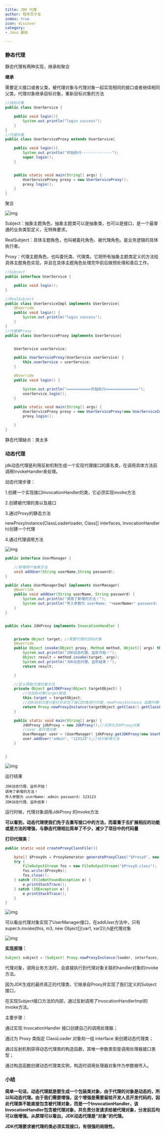 ```yaml
---
title: JDK 代理
author: 程序员子龙
index: true
icon: discover
category:
- Java 基础

---
```

### 静态代理

静态代理有两种实现，继承和聚合

**继承**

需要定义接口或者父类，被代理对象与代理对象一起实现相同的接口或者继续相同父类，代理对象继承目标对象，重新目标对象的方法

```java
//目标对象
public class UserService {

    public void login(){
        System.out.println("login success");
    }
}
//代理对象
public class UserServiceProxy extends UserService{

    public void login(){
        System.out.println("开始执行--------------");
        super.login();
    }


    public static void main(String[] args) {
        UserServiceProxy proxy = new UserServiceProxy();
        proxy.login();
    }
}
```

聚合

![img](https://pic4.zhimg.com/v2-0ea80f06f0371d129fdc5fe9a88d84af_b.png)

Subject：抽象主题角色，抽象主题类可以是抽象类，也可以是接口，是一个最普通的业务类型定义，无特殊要求。

RealSubject：具体主题角色，也叫被委托角色、被代理角色。是业务逻辑的具体执行者。

Proxy：代理主题角色，也叫委托类、代理类。它把所有抽象主题类定义的方法给具体主题角色实现，并且在具体主题角色处理完毕前后做预处理和善后工作。

```java
//Subject
public interface UserService {

    public void login();
}

//RealSubject
public class UserServiceImpl implements UserService{
    @Override
    public void login() {
        System.out.println("login success");
    }
}
//代理类Proxy
public class UserServiceProxy implements UserService{


    UserService userService;

    public UserServiceProxy(UserService userService) {
        this.userService = userService;
    }

    @Override
    public void login() {

        System.out.println("===========开始执行===============");
        userService.login();
    }

    public static void main(String[] args) {
        UserServiceProxy proxy = new UserServiceProxy(new UserServiceImpl());
        proxy.login();

    }
}
```

静态代理缺点：类太多

### **动态代理**

jdk动态代理是利用反射机制生成一个实现代理接口的匿名类，在调用具体方法前调用InvokeHandler来处理。

动态代理步骤：

1.创建一个实现接口InvocationHandler的类，它必须实现invoke方法

2.创建被代理的类以及接口

3.通过Proxy的静态方法

newProxyInstance(ClassLoaderloader, Class[] interfaces, InvocationHandler h)创建一个代理

4.通过代理调用方法

![img](https://pic3.zhimg.com/v2-e2c5d9daf35ae02c21c6c34163ecdcaa_b.png)

```java
public interface UserManager {

    //新增用户抽象方法
    void addUser(String userName,String password);
}

public class UserManagerImpl implements UserManager{
    @Override
    public void addUser(String userName, String password) {
        System.out.println("调用了新增的方法！");
        System.out.println("传入参数为 userName: "+userName+" password: "+password);
    }
}


public class JdkProxy implements InvocationHandler {


    private Object target; //需要代理的目标对象
    @Override
    public Object invoke(Object proxy, Method method, Object[] args) throws Throwable {
        System.out.println("JDK动态代理，监听开始！");
        Object result = method.invoke(target, args);
        System.out.println("JDK动态代理，监听结束！");
        return result;

    }

    //定义获取代理对象方法
    private Object getJDKProxy(Object targetObject) {
        //为目标对象target赋值
        this.target = targetObject;
        //JDK动态代理只能针对实现了接口的类进行代理，newProxyInstance 函数所需参数就可看出
        return Proxy.newProxyInstance(targetObject.getClass().getClassLoader(), targetObject.getClass().getInterfaces(), this);
    }

    public static void main(String[] args) {
        JdkProxy jdkProxy = new JdkProxy();//实例化JDKProxy对象
        //user 是代理对象
        UserManager user = (UserManager) jdkProxy.getJDKProxy(new UserManagerImpl());//获取代理对象
        user.addUser("admin", "123123");//执行新增方法
    }


}
```

![img](https://pic3.zhimg.com/v2-4f4007ec05916fd9f8a2bb6bb1ec13a6_b.png)

运行结果

```
JDK动态代理，监听开始！
调用了新增的方法！
传入参数为 userName: admin password: 123123
JDK动态代理，监听结束！
```

运行时候，代理对象调用JdkProxy 的invoke方法

**可以看到，动态代理使我们免于去重写接口中的方法，而着重于去扩展相应的功能或是方法的增强，与静态代理相比简单了不少，减少了项目中的代码量**

**打印代理类：**

```java
public static void createProxyClassFile(){

    byte[] $Proxy0s = ProxyGenerator.generateProxyClass("$Proxy0", new Class[]{UserManager.class});
    try {
        FileOutputStream fos = new FileOutputStream("$Proxy0.class");
        fos.write($Proxy0s);
        fos.close();
    } catch (FileNotFoundException e) {
        e.printStackTrace();
    } catch (IOException e) {
        e.printStackTrace();
    }
}
```

![img](https://pic3.zhimg.com/v2-50973c2348c9e93215d50cc48a6cd99e_b.png)

可以看出代理对象实现了UserManager接口，在addUser方法中，只有super.h.invoke(this, m3, new Object[]{var1, var2});h是代理对象

![img](https://pic1.zhimg.com/v2-40aef3eced1b48ae03072c9d348a199c_b.png)

**实现原理：**

```java
Subject subject = (Subject) Proxy.newProxyInstance(loader, interfaces, handler);
```

代理对象，调用业务方法时，会直接执行到代理对象关联的handler对象的invoke方法。

因为JDK生成的最终真正的代理类，它继承自Proxy并实现了我们定义的Subject接口，

在实现Subject接口方法的内部，通过反射调用了InvocationHandlerImpl的invoke方法。

主要步骤：

通过实现 InvocationHandler 接口创建自己的调用处理器；

通过为 Proxy 类指定 ClassLoader 对象和一组 interface 来创建动态代理类；

通过反射机制获得动态代理类的构造函数，其唯一参数类型是调用处理器接口类型；

通过构造函数创建动态代理类实例，构造时调用处理器对象作为参数被传入。

### 小结

**简单一句话，动态代理就是要生成一个包装类对象，由于代理的对象是动态的，所以叫动态代理。由于我们需要增强，这个增强是需要留给开发人员开发代码的，因此代理类不能直接包含被代理对象，而是一个InvocationHandler，该InvocationHandler包含被代理对象，并负责分发请求给被代理对象，分发前后均可以做增强。从原理可以看出，JDK动态代理是“对象”的代理。**

**JDK代理要求被代理的类必须实现接口，有很强的局限性。**